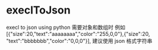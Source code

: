# execlToJson
execl to  json  using python
需要对象和数组时 例如 [{"size":20,"text":"aaaaaaaa","color":"255,0,0"},{"size":20, "text":"bbbbbbb","color":"0,0,0"}], 建议使用 json 格式字符串
